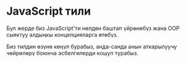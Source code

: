 # JavaScript тили

Бул жерде биз JavaScript'ти нөлдөн баштап үйрөнөбүз жана OOP сыяктуу алдыңкы концепцияларга өтөбүз.

Биз тилдин өзүнө көңүл бурабыз, анда-санда анын аткарылуучу чөйрөлөрү боюнча эсбелгилерди кошуп турабыз.
